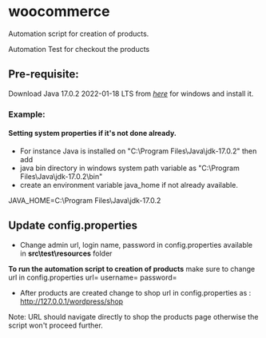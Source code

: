 # woocommerce
Automation script for creation of products.

Automation Test for checkout the products


## Pre-requisite:
Download Java 17.0.2 2022-01-18 LTS from [_here_](https://download.oracle.com/java/17/latest/jdk-17_windows-x64_bin.exe) for windows and install it.

### Example:
#### Setting system properties if it's not done already.
- For instance Java is installed on "C:\Program Files\Java\jdk-17.0.2" then add  
- java bin directory in windows system path variable as "C:\Program Files\Java\jdk-17.0.2\bin"
- create an environment variable java_home if not already available.

JAVA_HOME=C:\Program Files\Java\jdk-17.0.2

## Update config.properties
- Change admin url, login name, password in config.properties available in **src\test\resources** folder

**To run the automation script to creation of products**
make sure to change url in config.properties
url=<url name>
username=<login name>
password=<password>
	
- After products are created change to shop url in config.properties as : http://127.0.0.1/wordpress/shop

Note: URL should navigate directly to shop the products page otherwise the script won't proceed further.








